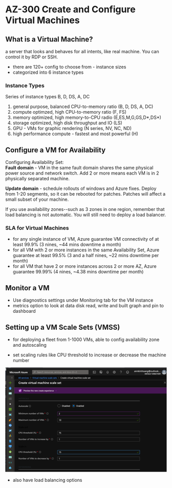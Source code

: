 # AZ-300 Create and Configure Virtual Machines

## What is a Virtual Machine?  
a server that looks and behaves for all intents, like real machine. You can control it by RDP or SSH.  

+ there are 120+ config to choose from - instance sizes  
+ categorized into 6 instance types

### Instance Types
Series of instance types B, D, DS, A, DC  

1. general purpose, balanced CPU-to-memory ratio (B, D, DS, A, DC)
2. compute optimzed, high CPU-to-memory ratio  (F, FS) 
3. memory optimized, high memory-to-CPU radio (E,ES,M,G,GS,D*,DS*) 
4. storage optimized, high disk throughput and IO (LS)
5. GPU - VMs for graphic rendering (N series, NV, NC, ND)
6. high performance compute - fastest and most powerful (H)

## Configure a VM for Availability  

Configuring Availability Set:  
**Fault domain** -  VM in the same fault domain shares the same physical power source and network switch.  Add 2 or more means each VM is in 2 physically separated machine. 

**Update domain** - schedule rollouts of windows and Azure fixes. Deploy from 1-20 segments, so it can be rebooted for patches.  Patches will affect a small subset of your machine.

If you use availability zones--such as 3 zones in one region, remember that load balancing is not automatic.  You will still need to deploy a load balancer.  

### SLA for Virtual Machines

- for any single instance of VM, Azure guarantee VM connectivity of at least 99.9%  (3 nines, ~44 mins downtime a month)
- for all VM with 2 or more instances in the same Availability Set, Azure guarantee at least 99.5% (3 and a half nines, ~22 mins downtime per month)
- for all VM that have 2 or more instances across 2 or more AZ, Azure guarantee 99.99% (4 nines, ~4.38 mins downtime per month)   


## Monitor a VM 

- Use diagnostics settings under Monitoring tab for the VM instance  
- metrics option to look at data disk read, write and built graph and pin to dashboard  

## Setting up a VM Scale Sets (VMSS)

- for deploying a fleet from 1-1000 VMs, able to config availability zone and autoscaling

- set scaling rules like CPU threshold to increase or decrease the machine number  

![vm-autoscale](images/vm-autoscale.png)  

- also have load balancing options  

